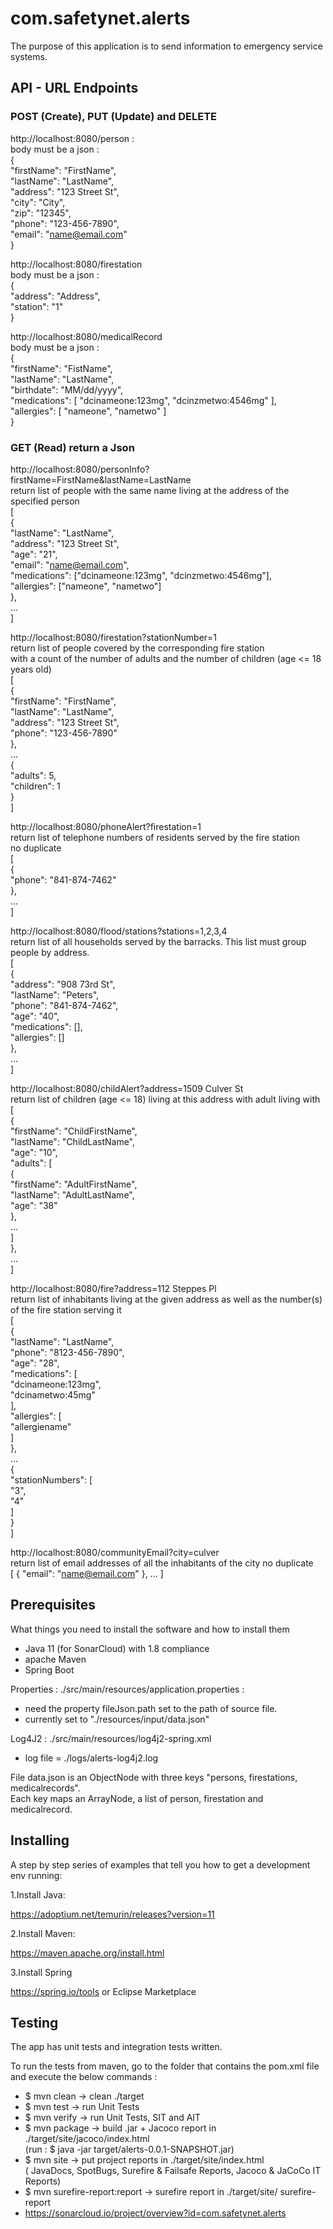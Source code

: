 # com.safetynet.alerts
The purpose of this application is to send information to emergency service systems.

## API - URL Endpoints

### POST (Create), PUT (Update) and DELETE

http://localhost:8080/person :  
body must be a json :  
{  
	"firstName": "FirstName",  
	"lastName": "LastName",  
	"address": "123 Street St",  
	"city": "City",  
	"zip": "12345",  
	"phone": "123-456-7890",  
	"email": "name@email.com"  
}  
  
http://localhost:8080/firestation  
body must be a json :  
{  
	"address": "Address",  
	"station": "1"  
}

http://localhost:8080/medicalRecord  
body must be a json :  
{  
	"firstName": "FistName",  
	"lastName": "LastName",  
	"birthdate": "MM/dd/yyyy",  
	"medications": [ "dcinameone:123mg", "dcinzmetwo:4546mg" ],  
	"allergies": [ "nameone", "nametwo" ]  
}  

### GET (Read) return a Json

http://localhost:8080/personInfo?firstName=FirstName&lastName=LastName    
return list of people with the same name living at the address of the specified person  
[  
	{  
		"lastName": "LastName",  
		"address": "123 Street St",  
		"age": "21",  
		"email": "name@email.com",  
		"medications": ["dcinameone:123mg", "dcinzmetwo:4546mg"],  
		"allergies": ["nameone", "nametwo"]  
	},  
	...  
]  

http://localhost:8080/firestation?stationNumber=1  
return list of people covered by the corresponding fire station  
with a count of the number of adults and the number of children (age <= 18 years old)  
[  
    {  
        "firstName": "FirstName",  
        "lastName": "LastName",  
        "address": "123 Street St",  
        "phone": "123-456-7890"  
    },  
	...  
    {  
        "adults": 5,  
        "children": 1  
    }  
]  

http://localhost:8080/phoneAlert?firestation=1  
return list of telephone numbers of residents served by the fire station  
no duplicate  
[  
    {  
        "phone": "841-874-7462"  
    },  
	...  
]  

http://localhost:8080/flood/stations?stations=1,2,3,4  
return list of all households served by the barracks. This list must group people by address.  
[  
    {  
        "address": "908 73rd St",  
        "lastName": "Peters",  
        "phone": "841-874-7462",  
        "age": "40",  
        "medications": [],  
        "allergies": []  
    },  
	...  
]  

http://localhost:8080/childAlert?address=1509 Culver St  
return list of children (age <= 18) living at this address with adult living with   
[  
    {  
        "firstName": "ChildFirstName",  
        "lastName": "ChildLastName",  
        "age": "10",  
        "adults": [  
            {  
                "firstName": "AdultFirstName",  
                "lastName": "AdultLastName",  
                "age": "38"  
            },  
			...  
        ]  
    },  
	...  
]  

http://localhost:8080/fire?address=112 Steppes Pl  
return list of inhabitants living at the given address as well as the number(s) of the fire station serving it  
[  
    {  
        "lastName": "LastName",  
        "phone": "8123-456-7890",  
        "age": "28",  
        "medications": [  
            "dcinameone:123mg",  
            "dcinametwo:45mg"  
        ],  
        "allergies": [  
            "allergiename"  
        ]  
    },  
	...  
    {  
        "stationNumbers": [  
            "3",  
            "4"  
        ]  
    }  
]  

http://localhost:8080/communityEmail?city=culver  
return list of email addresses of all the inhabitants of the city
no duplicate  
[
    {
        "email": "name@email.com"
    },
	...
]

## Prerequisites

What things you need to install the software and how to install them

- Java 11 (for SonarCloud) with 1.8 compliance
- apache Maven
- Spring Boot

Properties : ./src/main/resources/application.properties :
- need the property fileJson.path set to the path of source file.
- currently set to "./resources/input/data.json"

Log4J2 : ./src/main/resources/log4j2-spring.xml
- log file  = ./logs/alerts-log4j2.log

File data.json is an ObjectNode with three keys "persons, firestations, medicalrecords".  
Each key maps an ArrayNode, a list of person, firestation and medicalrecord.

## Installing

A step by step series of examples that tell you how to get a development env running:

1.Install Java:

https://adoptium.net/temurin/releases?version=11

2.Install Maven:

https://maven.apache.org/install.html

3.Install Spring

https://spring.io/tools
or Eclipse Marketplace

## Testing

The app has unit tests and integration tests written.

To run the tests from maven, go to the folder that contains the pom.xml file and execute the below commands :

- $ mvn clean		→ clean ./target
- $ mvn test		→ run Unit Tests
- $ mvn verify		→ run Unit Tests, SIT and AIT
- $ mvn package		→ build .jar + Jacoco report in ./target/site/jacoco/index.html  
					(run : $ java -jar target/alerts-0.0.1-SNAPSHOT.jar)
- $ mvn site 		→ put project reports in ./target/site/index.html  
					( JavaDocs, SpotBugs, Surefire & Failsafe Reports, Jacoco & JaCoCo IT Reports)
- $ mvn surefire-report:report → surefire report in	./target/site/ surefire-report
- https://sonarcloud.io/project/overview?id=com.safetynet.alerts






